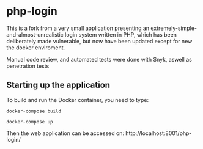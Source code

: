 # php-login

This is a fork from a very small application presenting an extremely-simple-and-almost-unrealistic login system written in PHP, which has been deliberately made vulnerable, but now have been updated except for new the docker enviroment. 

Manual code review, and automated tests were done with Snyk, aswell as penetration tests

## Starting up the application

To build and run the Docker container, you need to type:

	docker-compose build
  
	docker-compose up
  

Then the web application can be accessed on: http://localhost:8001/php-login/

